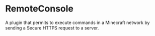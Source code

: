 # RemoteConsole
A plugin that permits to execute commands in a Minecraft network by sending a Secure HTTPS request to a server.
